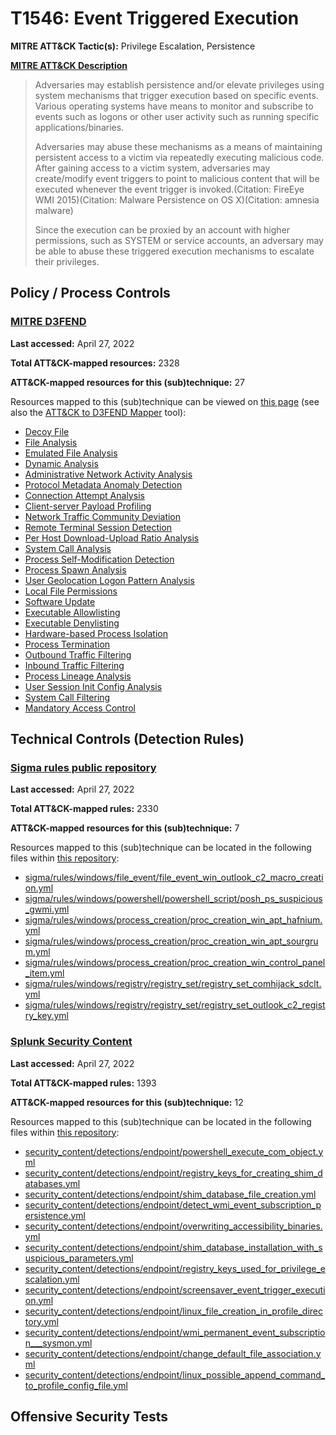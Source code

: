 # T1546: Event Triggered Execution
**MITRE ATT&CK Tactic(s):** Privilege Escalation, Persistence

**[MITRE ATT&CK Description](https://attack.mitre.org/techniques/T1546)**
<blockquote>Adversaries may establish persistence and/or elevate privileges using system mechanisms that trigger execution based on specific events. Various operating systems have means to monitor and subscribe to events such as logons or other user activity such as running specific applications/binaries. 

Adversaries may abuse these mechanisms as a means of maintaining persistent access to a victim via repeatedly executing malicious code. After gaining access to a victim system, adversaries may create/modify event triggers to point to malicious content that will be executed whenever the event trigger is invoked.(Citation: FireEye WMI 2015)(Citation: Malware Persistence on OS X)(Citation: amnesia malware)

Since the execution can be proxied by an account with higher permissions, such as SYSTEM or service accounts, an adversary may be able to abuse these triggered execution mechanisms to escalate their privileges. </blockquote>

## Policy / Process Controls
### [MITRE D3FEND](https://d3fend.mitre.org/)
**Last accessed:** April 27, 2022

**Total ATT&CK-mapped resources:** 2328

**ATT&CK-mapped resources for this (sub)technique:** 27

Resources mapped to this (sub)technique can be viewed on [this page](https://d3fend.mitre.org/) (see also the [ATT&CK to D3FEND Mapper](https://d3fend.mitre.org/tools/attack-mapper) tool):

* [Decoy File](https://d3fend.mitre.org/techniques/d3f:DecoyFile)
* [File Analysis](https://d3fend.mitre.org/techniques/d3f:FileAnalysis)
* [Emulated File Analysis](https://d3fend.mitre.org/techniques/d3f:EmulatedFileAnalysis)
* [Dynamic Analysis](https://d3fend.mitre.org/techniques/d3f:DynamicAnalysis)
* [Administrative Network Activity Analysis](https://d3fend.mitre.org/techniques/d3f:AdministrativeNetworkActivityAnalysis)
* [Protocol Metadata Anomaly Detection](https://d3fend.mitre.org/techniques/d3f:ProtocolMetadataAnomalyDetection)
* [Connection Attempt Analysis](https://d3fend.mitre.org/techniques/d3f:ConnectionAttemptAnalysis)
* [Client-server Payload Profiling](https://d3fend.mitre.org/techniques/d3f:Client-serverPayloadProfiling)
* [Network Traffic Community Deviation](https://d3fend.mitre.org/techniques/d3f:NetworkTrafficCommunityDeviation)
* [Remote Terminal Session Detection](https://d3fend.mitre.org/techniques/d3f:RemoteTerminalSessionDetection)
* [Per Host Download-Upload Ratio Analysis](https://d3fend.mitre.org/techniques/d3f:PerHostDownload-UploadRatioAnalysis)
* [System Call Analysis](https://d3fend.mitre.org/techniques/d3f:SystemCallAnalysis)
* [Process Self-Modification Detection](https://d3fend.mitre.org/techniques/d3f:ProcessSelf-ModificationDetection)
* [Process Spawn Analysis](https://d3fend.mitre.org/techniques/d3f:ProcessSpawnAnalysis)
* [User Geolocation Logon Pattern Analysis](https://d3fend.mitre.org/techniques/d3f:UserGeolocationLogonPatternAnalysis)
* [Local File Permissions](https://d3fend.mitre.org/techniques/d3f:LocalFilePermissions)
* [Software Update](https://d3fend.mitre.org/techniques/d3f:SoftwareUpdate)
* [Executable Allowlisting](https://d3fend.mitre.org/techniques/d3f:ExecutableAllowlisting)
* [Executable Denylisting](https://d3fend.mitre.org/techniques/d3f:ExecutableDenylisting)
* [Hardware-based Process Isolation](https://d3fend.mitre.org/techniques/d3f:Hardware-basedProcessIsolation)
* [Process Termination](https://d3fend.mitre.org/techniques/d3f:ProcessTermination)
* [Outbound Traffic Filtering](https://d3fend.mitre.org/techniques/d3f:OutboundTrafficFiltering)
* [Inbound Traffic Filtering](https://d3fend.mitre.org/techniques/d3f:InboundTrafficFiltering)
* [Process Lineage Analysis](https://d3fend.mitre.org/techniques/d3f:ProcessLineageAnalysis)
* [User Session Init Config Analysis](https://d3fend.mitre.org/techniques/d3f:UserSessionInitConfigAnalysis)
* [System Call Filtering](https://d3fend.mitre.org/techniques/d3f:SystemCallFiltering)
* [Mandatory Access Control](https://d3fend.mitre.org/techniques/d3f:MandatoryAccessControl)

## Technical Controls (Detection Rules)
### [Sigma rules public repository](https://github.com/SigmaHQ/sigma)
**Last accessed:** April 27, 2022

**Total ATT&CK-mapped rules:** 2330

**ATT&CK-mapped resources for this (sub)technique:** 7

Resources mapped to this (sub)technique can be located in the following files within [this repository](https://github.com/SigmaHQ/sigma/tree/master/rules):

* [sigma/rules/windows/file_event/file_event_win_outlook_c2_macro_creation.yml](https://github.com/SigmaHQ/sigma/blob/master/rules/windows/file_event/file_event_win_outlook_c2_macro_creation.yml)
* [sigma/rules/windows/powershell/powershell_script/posh_ps_suspicious_gwmi.yml](https://github.com/SigmaHQ/sigma/blob/master/rules/windows/powershell/powershell_script/posh_ps_suspicious_gwmi.yml)
* [sigma/rules/windows/process_creation/proc_creation_win_apt_hafnium.yml](https://github.com/SigmaHQ/sigma/blob/master/rules/windows/process_creation/proc_creation_win_apt_hafnium.yml)
* [sigma/rules/windows/process_creation/proc_creation_win_apt_sourgrum.yml](https://github.com/SigmaHQ/sigma/blob/master/rules/windows/process_creation/proc_creation_win_apt_sourgrum.yml)
* [sigma/rules/windows/process_creation/proc_creation_win_control_panel_item.yml](https://github.com/SigmaHQ/sigma/blob/master/rules/windows/process_creation/proc_creation_win_control_panel_item.yml)
* [sigma/rules/windows/registry/registry_set/registry_set_comhijack_sdclt.yml](https://github.com/SigmaHQ/sigma/blob/master/rules/windows/registry/registry_set/registry_set_comhijack_sdclt.yml)
* [sigma/rules/windows/registry/registry_set/registry_set_outlook_c2_registry_key.yml](https://github.com/SigmaHQ/sigma/blob/master/rules/windows/registry/registry_set/registry_set_outlook_c2_registry_key.yml)

### [Splunk Security Content](https://github.com/splunk/security_content)
**Last accessed:** April 27, 2022

**Total ATT&CK-mapped rules:** 1393

**ATT&CK-mapped resources for this (sub)technique:** 12

Resources mapped to this (sub)technique can be located in the following files within [this repository](https://github.com/splunk/security_content/tree/develop/detections):

* [security_content/detections/endpoint/powershell_execute_com_object.yml](https://github.com/splunk/security_content/blob/develop/detections/endpoint/powershell_execute_com_object.yml)
* [security_content/detections/endpoint/registry_keys_for_creating_shim_databases.yml](https://github.com/splunk/security_content/blob/develop/detections/endpoint/registry_keys_for_creating_shim_databases.yml)
* [security_content/detections/endpoint/shim_database_file_creation.yml](https://github.com/splunk/security_content/blob/develop/detections/endpoint/shim_database_file_creation.yml)
* [security_content/detections/endpoint/detect_wmi_event_subscription_persistence.yml](https://github.com/splunk/security_content/blob/develop/detections/endpoint/detect_wmi_event_subscription_persistence.yml)
* [security_content/detections/endpoint/overwriting_accessibility_binaries.yml](https://github.com/splunk/security_content/blob/develop/detections/endpoint/overwriting_accessibility_binaries.yml)
* [security_content/detections/endpoint/shim_database_installation_with_suspicious_parameters.yml](https://github.com/splunk/security_content/blob/develop/detections/endpoint/shim_database_installation_with_suspicious_parameters.yml)
* [security_content/detections/endpoint/registry_keys_used_for_privilege_escalation.yml](https://github.com/splunk/security_content/blob/develop/detections/endpoint/registry_keys_used_for_privilege_escalation.yml)
* [security_content/detections/endpoint/screensaver_event_trigger_execution.yml](https://github.com/splunk/security_content/blob/develop/detections/endpoint/screensaver_event_trigger_execution.yml)
* [security_content/detections/endpoint/linux_file_creation_in_profile_directory.yml](https://github.com/splunk/security_content/blob/develop/detections/endpoint/linux_file_creation_in_profile_directory.yml)
* [security_content/detections/endpoint/wmi_permanent_event_subscription___sysmon.yml](https://github.com/splunk/security_content/blob/develop/detections/endpoint/wmi_permanent_event_subscription___sysmon.yml)
* [security_content/detections/endpoint/change_default_file_association.yml](https://github.com/splunk/security_content/blob/develop/detections/endpoint/change_default_file_association.yml)
* [security_content/detections/endpoint/linux_possible_append_command_to_profile_config_file.yml](https://github.com/splunk/security_content/blob/develop/detections/endpoint/linux_possible_append_command_to_profile_config_file.yml)


## Offensive Security Tests

